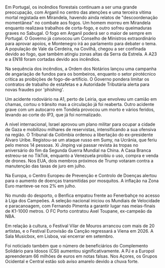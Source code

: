 Em Portugal, os incêndios florestais continuam a ser uma grande preocupação, com Arganil no centro das atenções e uma terceira vítima mortal registada em Mirandela, havendo ainda relatos de "descoordenação momentânea" no combate aos fogos. Um homem morreu em Mirandela enquanto realizava trabalhos de corta-fogo, e outro sofreu queimaduras graves no Sabugal. O fogo em Arganil poderá ser o maior de sempre em Portugal. O Governo já convocou um Conselho de Ministros extraordinário para aprovar apoios, e Montenegro irá ao parlamento para debater o tema. A população de Vale da Cerdeira, na Covilhã, chegou a ser confinada devido ao fogo, que também atingiu zonas altas da Serra da Estrela. A A23 e a EN18 foram cortadas devido aos incêndios.

Na sequência dos incêndios, a Ordem dos Notários lançou uma campanha de angariação de fundos para os bombeiros, enquanto o setor pirotécnico critica as proibições de fogo-de-artifício. O Governo pondera limitar os contratos de trabalho de estafetas e a Autoridade Tributária alerta para novas fraudes por 'phishing'.

Um acidente rodoviário na A1, perto de Leiria, que envolveu um camião em chamas, cortou o trânsito mas a circulação já foi reaberta. Outro acidente grave com um autocarro em Tondela provocou um morto e vários feridos, levando ao corte do IP3, que já foi normalizado.

A nível internacional, Israel aprovou um plano militar para ocupar a cidade de Gaza e mobilizou milhares de reservistas, intensificando a sua ofensiva na região. O Tribunal da Colômbia ordenou a libertação do ex-presidente Álvaro Uribe. Registou-se um ataque russo em Sumy, na Ucrânia, que feriu pelo menos 14 pessoas. Xi Jinping vai passar revista às tropas no aniversário do fim da Segunda Guerra Mundial na China. A Casa Branca estreou-se no TikTok, enquanto a Venezuela proibiu o uso, compra e venda de drones. Nos EUA, dois membros próximos de Trump votaram contra a manutenção das taxas de juro em julho.

Na Europa, o Centro Europeu de Prevenção e Controlo de Doenças alertou para o aumento de doenças transmitidas por mosquitos. A inflação na Zona Euro manteve-se nos 2% em julho.

No mundo do desporto, o Benfica empatou frente ao Fenerbahçe no acesso à Liga dos Campeões. A seleção nacional iniciou os Mundiais de Velocidade e paracanoagem, com Fernando Pimenta a garantir lugar nas meias-finais de K1-1000 metros. O FC Porto contratou Axel Toupane, ex-campeão da NBA.

Em relação à cultura, o Festival Vilar de Mouros arrancou com mais de 20 artistas, e o Festival Eurovisão da Canção regressará a Viena em 2026. A Sala Musicbox, em Lisboa, vai encerrar em setembro.

Foi noticiado também que o número de beneficiários do Complemento Solidário para Idosos (CSI) aumentou significativamente. A PJ e a Europol apreenderam 66 milhões de euros em notas falsas. Nos Açores, os Grupos Ocidental e Central estão sob aviso amarelo devido a chuva forte.